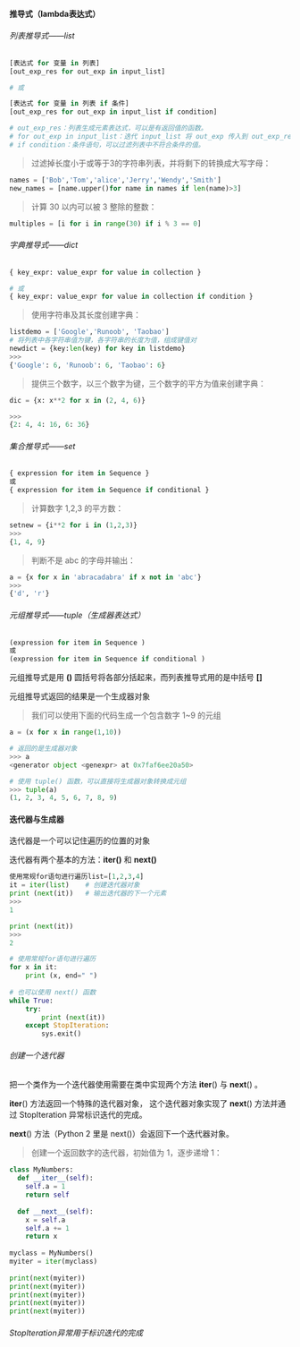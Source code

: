 #### 推导式（lambda表达式）

###### 列表推导式——list

```python
[表达式 for 变量 in 列表] 
[out_exp_res for out_exp in input_list]

# 或

[表达式 for 变量 in 列表 if 条件]
[out_exp_res for out_exp in input_list if condition]

# out_exp_res：列表生成元素表达式，可以是有返回值的函数。
# for out_exp in input_list：迭代 input_list 将 out_exp 传入到 out_exp_res 表达式中。
# if condition：条件语句，可以过滤列表中不符合条件的值。
```

> 过滤掉长度小于或等于3的字符串列表，并将剩下的转换成大写字母：

```python
names = ['Bob','Tom','alice','Jerry','Wendy','Smith']
new_names = [name.upper()for name in names if len(name)>3]
```

> 计算 30 以内可以被 3 整除的整数：

```python
multiples = [i for i in range(30) if i % 3 == 0]
```

###### 字典推导式——dict

```python
{ key_expr: value_expr for value in collection }

# 或
{ key_expr: value_expr for value in collection if condition }
```

> 使用字符串及其长度创建字典：

```python
listdemo = ['Google','Runoob', 'Taobao']
# 将列表中各字符串值为键，各字符串的长度为值，组成键值对
newdict = {key:len(key) for key in listdemo}
>>>
{'Google': 6, 'Runoob': 6, 'Taobao': 6}
```

> 提供三个数字，以三个数字为键，三个数字的平方为值来创建字典：

```python
dic = {x: x**2 for x in (2, 4, 6)}

>>>
{2: 4, 4: 16, 6: 36}
```

###### 集合推导式——set

```python
{ expression for item in Sequence }
或
{ expression for item in Sequence if conditional }
```

> 计算数字 1,2,3 的平方数：

```python
setnew = {i**2 for i in (1,2,3)}
>>>
{1, 4, 9}
```

> 判断不是 abc 的字母并输出：

```python
a = {x for x in 'abracadabra' if x not in 'abc'}
>>>
{'d', 'r'}
```

###### 元组推导式——tuple（生成器表达式）

```python
(expression for item in Sequence )
或
(expression for item in Sequence if conditional )
```

元组推导式是用 **()** 圆括号将各部分括起来，而列表推导式用的是中括号 **[]**

元组推导式返回的结果是一个生成器对象

> 我们可以使用下面的代码生成一个包含数字 1~9 的元组

```python
a = (x for x in range(1,10))

# 返回的是生成器对象
>>> a
<generator object <genexpr> at 0x7faf6ee20a50>  

# 使用 tuple() 函数，可以直接将生成器对象转换成元组
>>> tuple(a)       
(1, 2, 3, 4, 5, 6, 7, 8, 9)
```

#### 迭代器与生成器

迭代器是一个可以记住遍历的位置的对象

迭代器有两个基本的方法：**iter()** 和 **next()**

```python
使用常规for语句进行遍历list=[1,2,3,4]
it = iter(list)    # 创建迭代器对象
print (next(it))   # 输出迭代器的下一个元素
>>> 
1

print (next(it))
>>> 
2

# 使用常规for语句进行遍历
for x in it:
    print (x, end=" ")
    
# 也可以使用 next() 函数
while True:
    try:
        print (next(it))
    except StopIteration:
        sys.exit()
```

###### 创建一个迭代器

把一个类作为一个迭代器使用需要在类中实现两个方法 __iter__() 与 __next__() 。

__iter__() 方法返回一个特殊的迭代器对象， 这个迭代器对象实现了 __next__() 方法并通过 StopIteration 异常标识迭代的完成。

__next__() 方法（Python 2 里是 next()）会返回下一个迭代器对象。

> 创建一个返回数字的迭代器，初始值为 1，逐步递增 1：

```python
class MyNumbers:
  def __iter__(self):
    self.a = 1
    return self
 
  def __next__(self):
    x = self.a
    self.a += 1
    return x
 
myclass = MyNumbers()
myiter = iter(myclass)
 
print(next(myiter))
print(next(myiter))
print(next(myiter))
print(next(myiter))
print(next(myiter))
```

###### StopIteration异常用于标识迭代的完成